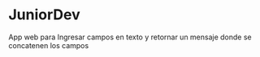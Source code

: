 # JuniorDev
App web para Ingresar campos en texto y retornar un mensaje donde se concatenen los campos
